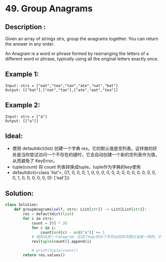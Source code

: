 # 49. Group Anagrams

## Description  :
Given an array of strings strs, group the anagrams together. You can return the answer in any order.

An Anagram is a word or phrase formed by rearranging the letters of a different word or phrase, typically using all the original letters exactly once.

## Example 1:

```
Input: strs = ["eat","tea","tan","ate","nat","bat"]
Output: [["bat"],["nat","tan"],["ate","eat","tea"]]
```

## Example 2:

```
Input: strs = ["a"]
Output: [["a"]]
```

## Ideal:
* 使用 defaultdict(list) 创建一个字典 res，它的默认值是空列表。这样做的好处是当你尝试访问一个不存在的键时，它会自动创建一个新的空列表作为值，从而避免了 KeyError。
* tuple(count) 将 count 列表转换成tuple。tuple作为字典的key使用
* defaultdict(<class 'list'>, {(1, 0, 0, 0, 1, 0, 0, 0, 0, 0, 0, 0, 0, 0, 0, 0, 0, 0, 0, 1, 0, 0, 0, 0, 0, 0): ['eat']}) 


## Solution:
```py
class Solution:
    def groupAnagrams(self, strs: List[str]) -> List[List[str]]: 
        res = defaultdict(list)
        for i in strs:
            count = [0] * 26
            for c in i:
                count[ord(c) - ord("a")] += 1
            # 假如出现一个anagram，在这个map中26个字符出现的次数应该是一样的，所以假如在这个dict中
            res[tuple(count)].append(i)

            # print(tuple(count))
        return res.values()
```